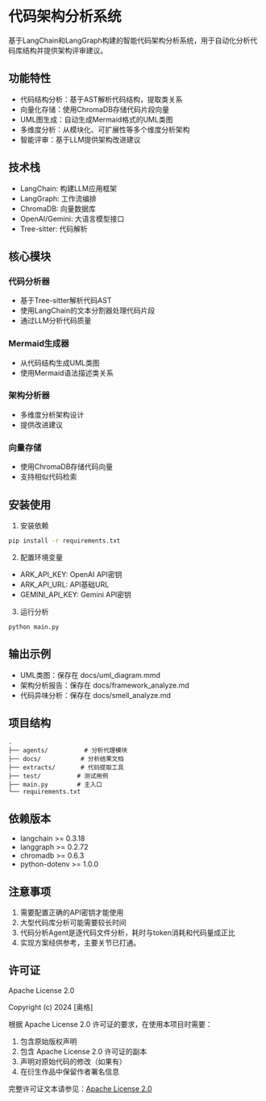 
# 代码架构分析系统

基于LangChain和LangGraph构建的智能代码架构分析系统，用于自动化分析代码库结构并提供架构评审建议。

## 功能特性

- 代码结构分析：基于AST解析代码结构，提取类关系
- 向量化存储：使用ChromaDB存储代码片段向量
- UML图生成：自动生成Mermaid格式的UML类图
- 多维度分析：从模块化、可扩展性等多个维度分析架构
- 智能评审：基于LLM提供架构改进建议

## 技术栈

- LangChain: 构建LLM应用框架
- LangGraph: 工作流编排
- ChromaDB: 向量数据库
- OpenAI/Gemini: 大语言模型接口
- Tree-sitter: 代码解析

## 核心模块

### 代码分析器
<mcfile name="code_analyzer.py" path="h:\AI_WORK\ai_review33\agents\code_analyzer.py"></mcfile>
- 基于Tree-sitter解析代码AST
- 使用LangChain的文本分割器处理代码片段
- 通过LLM分析代码质量

### Mermaid生成器
<mcfile name="mermaid_generator.py" path="h:\AI_WORK\ai_review33\agents\mermaid_generator.py"></mcfile>
- 从代码结构生成UML类图
- 使用Mermaid语法描述类关系

### 架构分析器
<mcfile name="framework_analyzer.py" path="h:\AI_WORK\ai_review33\agents\framework_analyzer.py"></mcfile>
- 多维度分析架构设计
- 提供改进建议

### 向量存储
<mcfile name="vector_store.py" path="h:\AI_WORK\ai_review33\vector_store.py"></mcfile>
- 使用ChromaDB存储代码向量
- 支持相似代码检索

## 安装使用

1. 安装依赖
```bash
pip install -r requirements.txt
```

2. 配置环境变量
- ARK_API_KEY: OpenAI API密钥
- ARK_API_URL: API基础URL
- GEMINI_API_KEY: Gemini API密钥

3. 运行分析
```bash
python main.py
```

## 输出示例

- UML类图：保存在 docs/uml_diagram.mmd
- 架构分析报告：保存在 docs/framework_analyze.md
- 代码异味分析：保存在 docs/smell_analyze.md

## 项目结构

```
.
├── agents/          # 分析代理模块
├── docs/           # 分析结果文档
├── extracts/       # 代码提取工具
├── test/          # 测试用例
├── main.py        # 主入口
└── requirements.txt
```

## 依赖版本

- langchain >= 0.3.18
- langgraph >= 0.2.72
- chromadb >= 0.6.3
- python-dotenv >= 1.0.0

## 注意事项

1. 需要配置正确的API密钥才能使用
2. 大型代码库分析可能需要较长时间
3. 代码分析Agent是逐代码文件分析，耗时与token消耗和代码量成正比
4. 实现方案经供参考，主要关节已打通。


## 许可证

Apache License 2.0

Copyright (c) 2024 [奥格]

根据 Apache License 2.0 许可证的要求，在使用本项目时需要：

1. 包含原始版权声明
2. 包含 Apache License 2.0 许可证的副本
3. 声明对原始代码的修改（如果有）
4. 在衍生作品中保留作者署名信息

完整许可证文本请参见：[Apache License 2.0](http://www.apache.org/licenses/LICENSE-2.0)
